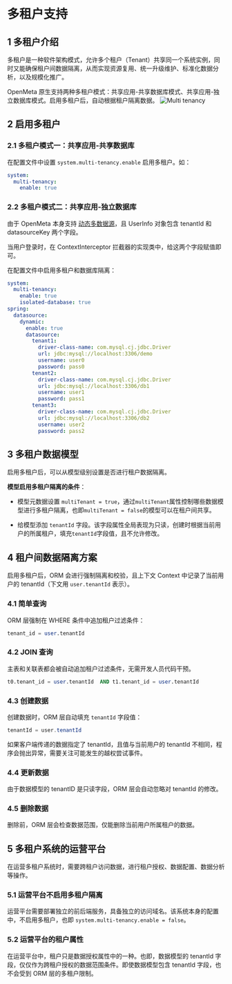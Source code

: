# 多租户支持
## 1 多租户介绍
多租户是一种软件架构模式，允许多个租户（Tenant）共享同一个系统实例，同时又能确保租户间数据隔离，从而实现资源复用、统一升级维护、标准化数据分析，以及规模化推广。

OpenMeta 原生支持两种多租户模式：共享应用-共享数据库模式、共享应用-独立数据库模式。启用多租户后，自动根据租户隔离数据。
![Multi tenancy](/image/multi-tenancy.png)

## 2 启用多租户
### 2.1 多租户模式一：共享应用-共享数据库
在配置文件中设置 `system.multi-tenancy.enable` 启用多租户。如：
```yaml
system:
  multi-tenancy:
    enable: true
```

### 2.2 多租户模式二：共享应用-独立数据库
由于 OpenMeta 本身支持 [动态多数据源](./datasource)，且 UserInfo 对象包含 tenantId 和 datasourceKey 两个字段。

当用户登录时，在 ContextInterceptor 拦截器的实现类中，给这两个字段赋值即可。

在配置文件中启用多租户和数据库隔离：
```yaml
system:
  multi-tenancy:
    enable: true
    isolated-database: true
spring:
  datasource:
    dynamic:
      enable: true
      datasource:
        tenant1:
          driver-class-name: com.mysql.cj.jdbc.Driver
          url: jdbc:mysql://localhost:3306/demo
          username: user0
          password: pass0
        tenant2:
          driver-class-name: com.mysql.cj.jdbc.Driver
          url: jdbc:mysql://localhost:3306/db1
          username: user1
          password: pass1
        tenant3:
          driver-class-name: com.mysql.cj.jdbc.Driver
          url: jdbc:mysql://localhost:3306/db2
          username: user2
          password: pass2
```

## 3 多租户数据模型
启用多租户后，可以从模型级别设置是否进行租户数据隔离。

**模型启用多租户隔离的条件**：
* 模型元数据设置 `multiTenant = true`，通过`multiTenant`属性控制哪些数据模型进行多租户隔离，也即`multiTenant = false`的模型可以在租户间共享。

* 给模型添加 `tenantId` 字段。该字段属性全局表现为只读，创建时根据当前用户的所属租户，填充`tenantId`字段值，且不允许修改。

## 4 租户间数据隔离方案
启用多租户后，ORM 会进行强制隔离和校验，且上下文 Context 中记录了当前用户的 tenantId（下文用 `user.tenantId` 表示）。

### 4.1 简单查询
ORM 层强制在 WHERE 条件中追加租户过滤条件：
```sql
tenant_id = user.tenantId
```

### 4.2 JOIN 查询
主表和关联表都会被自动追加租户过滤条件，无需开发人员代码干预。
```sql
t0.tenant_id = user.tenantId  AND t1.tenant_id = user.tenantId
```

### 4.3 创建数据
创建数据时，ORM 层自动填充 `tenantId` 字段值：
```java
tenantId = user.tenantId
```
如果客户端传递的数据指定了 tenantId，且值与当前用户的 tenantId 不相同，程序会抛出异常，需要关注可能发生的越权尝试事件。

### 4.4 更新数据
由于数据模型的 tenantID 是只读字段，ORM 层会自动忽略对 tenantId 的修改。

### 4.5 删除数据
删除前，ORM 层会检查数据范围，仅能删除当前用户所属租户的数据。

## 5 多租户系统的运营平台
在运营多租户系统时，需要跨租户访问数据，进行租户授权、数据配置、数据分析等操作。

### 5.1 运营平台不启用多租户隔离
运营平台需要部署独立的前后端服务，具备独立的访问域名。该系统本身的配置中，不启用多租户，也即 `system.multi-tenancy.enable = false`。

### 5.2 运营平台的租户属性
在运营平台中，租户只是数据授权属性中的一种。也即，数据模型的 tenantId 字段，仅仅作为跨租户授权的数据范围条件。即使数据模型包含 tenantId 字段，也不会受到 ORM 层的多租户限制。
